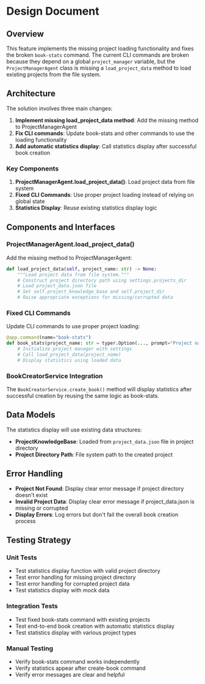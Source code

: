 # Design Document

## Overview

This feature implements the missing project loading functionality and fixes the broken `book-stats` command. The current CLI commands are broken because they depend on a global `project_manager` variable, but the `ProjectManagerAgent` class is missing a `load_project_data` method to load existing projects from the file system.

## Architecture

The solution involves three main changes:

1. **Implement missing load_project_data method**: Add the missing method to ProjectManagerAgent
2. **Fix CLI commands**: Update book-stats and other commands to use the loading functionality
3. **Add automatic statistics display**: Call statistics display after successful book creation

### Key Components

1. **ProjectManagerAgent.load_project_data()**: Load project data from file system
2. **Fixed CLI Commands**: Use proper project loading instead of relying on global state
3. **Statistics Display**: Reuse existing statistics display logic

## Components and Interfaces

### ProjectManagerAgent.load_project_data()

Add the missing method to ProjectManagerAgent:

```python
def load_project_data(self, project_name: str) -> None:
    """Load project data from file system."""
    # Construct project directory path using settings.projects_dir
    # Load project_data.json file
    # Set self.project_knowledge_base and self.project_dir
    # Raise appropriate exceptions for missing/corrupted data
```

### Fixed CLI Commands

Update CLI commands to use proper project loading:

```python
@app.command(name="book-stats")
def book_stats(project_name: str = typer.Option(..., prompt="Project name")) -> None:
    # Initialize project manager with settings
    # Call load_project_data(project_name)
    # Display statistics using loaded data
```

### BookCreatorService Integration

The `BookCreatorService.create_book()` method will display statistics after successful creation by reusing the same logic as book-stats.

## Data Models

The statistics display will use existing data structures:

- **ProjectKnowledgeBase**: Loaded from `project_data.json` file in project directory
- **Project Directory Path**: File system path to the created project

## Error Handling

- **Project Not Found**: Display clear error message if project directory doesn't exist
- **Invalid Project Data**: Display clear error message if project_data.json is missing or corrupted
- **Display Errors**: Log errors but don't fail the overall book creation process

## Testing Strategy

### Unit Tests

- Test statistics display function with valid project directory
- Test error handling for missing project directory
- Test error handling for corrupted project data
- Test statistics display with mock data

### Integration Tests

- Test fixed book-stats command with existing projects
- Test end-to-end book creation with automatic statistics display
- Test statistics display with various project types

### Manual Testing

- Verify book-stats command works independently
- Verify statistics appear after create-book command
- Verify error messages are clear and helpful
